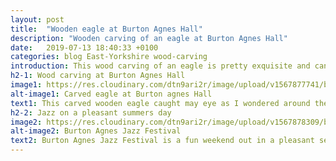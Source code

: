 ```yaml
---
layout: post
title:  "Wooden eagle at Burton Agnes Hall"
description: "Wooden carving of an eagle at Burton Agnes Hall"
date:   2019-07-13 18:40:33 +0100
categories: blog East-Yorkshire wood-carving
introduction: This wood carving of an eagle is pretty exquisite and can be found in the grounds at Burton agnes Hall, East Yorkshire. 
h2-1: Wood carving at Burton Agnes Hall
image1: https://res.cloudinary.com/dtn9ari2r/image/upload/v1567877741/blog/IMG_2600.jpg
alt-image1: Carved eagle at Burton agnes Hall
text1: This carved wooden eagle caught may eye as I wondered around the woods at Burton Agnes Hall, East Yorkshire.
h2-2: Jazz on a pleasant summers day
image2: https://res.cloudinary.com/dtn9ari2r/image/upload/v1567878309/blog/IMG_2595.jpg
alt-image2: Burton Agnes Jazz Festival
text2: Burton Agnes Jazz Festival is a fun weekend out in a pleasant setting in East Yorkshire, England.
---
```

